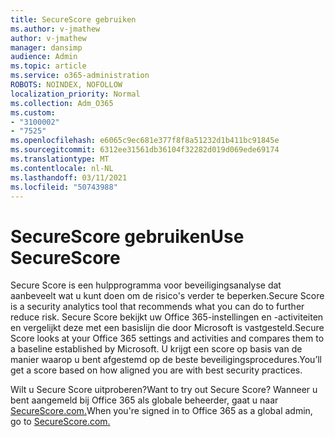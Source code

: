 ```yaml
---
title: SecureScore gebruiken
ms.author: v-jmathew
author: v-jmathew
manager: dansimp
audience: Admin
ms.topic: article
ms.service: o365-administration
ROBOTS: NOINDEX, NOFOLLOW
localization_priority: Normal
ms.collection: Adm_O365
ms.custom:
- "3100002"
- "7525"
ms.openlocfilehash: e6065c9ec681e377f8f8a51232d1b411bc91845e
ms.sourcegitcommit: 6312ee31561db36104f32282d019d069ede69174
ms.translationtype: MT
ms.contentlocale: nl-NL
ms.lasthandoff: 03/11/2021
ms.locfileid: "50743988"
---
```

# <a name="use-securescore"></a><span data-ttu-id="586f3-102">SecureScore gebruiken</span><span class="sxs-lookup"><span data-stu-id="586f3-102">Use SecureScore</span></span>

<span data-ttu-id="586f3-103">Secure Score is een hulpprogramma voor beveiligingsanalyse dat aanbeveelt wat u kunt doen om de risico's verder te beperken.</span><span class="sxs-lookup"><span data-stu-id="586f3-103">Secure Score is a security analytics tool that recommends what you can do to further reduce risk.</span></span> <span data-ttu-id="586f3-104">Secure Score bekijkt uw Office 365-instellingen en -activiteiten en vergelijkt deze met een basislijn die door Microsoft is vastgesteld.</span><span class="sxs-lookup"><span data-stu-id="586f3-104">Secure Score looks at your Office 365 settings and activities and compares them to a baseline established by Microsoft.</span></span> <span data-ttu-id="586f3-105">U krijgt een score op basis van de manier waarop u bent afgestemd op de beste beveiligingsprocedures.</span><span class="sxs-lookup"><span data-stu-id="586f3-105">You’ll get a score based on how aligned you are with best security practices.</span></span>

<span data-ttu-id="586f3-106">Wilt u Secure Score uitproberen?</span><span class="sxs-lookup"><span data-stu-id="586f3-106">Want to try out Secure Score?</span></span> <span data-ttu-id="586f3-107">Wanneer u bent aangemeld bij Office 365 als globale beheerder, gaat u naar [SecureScore.com.](https://securescore.office.com/)</span><span class="sxs-lookup"><span data-stu-id="586f3-107">When you're signed in to Office 365 as a global admin, go to [SecureScore.com.](https://securescore.office.com/)</span></span>
